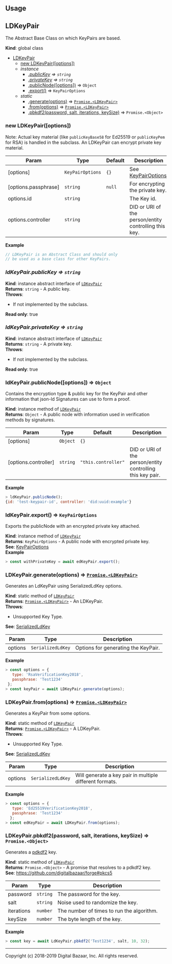 ## Usage

<a name="LDKeyPair"></a>

## LDKeyPair
The Abstract Base Class on which KeyPairs are based.

**Kind**: global class  

* [LDKeyPair](#LDKeyPair)
    * [new LDKeyPair([options])](#new_LDKeyPair_new)
    * _instance_
        * *[.publicKey](#LDKeyPair+publicKey) ⇒ <code>string</code>*
        * *[.privateKey](#LDKeyPair+privateKey) ⇒ <code>string</code>*
        * [.publicNode([options])](#LDKeyPair+publicNode) ⇒ <code>Object</code>
        * [.export()](#LDKeyPair+export) ⇒ <code>KeyPairOptions</code>
    * _static_
        * [.generate(options)](#LDKeyPair.generate) ⇒ [<code>Promise.&lt;LDKeyPair&gt;</code>](#LDKeyPair)
        * [.from(options)](#LDKeyPair.from) ⇒ [<code>Promise.&lt;LDKeyPair&gt;</code>](#LDKeyPair)
        * [.pbkdf2(password, salt, iterations, keySize)](#LDKeyPair.pbkdf2) ⇒ <code>Promise.&lt;Object&gt;</code>

<a name="new_LDKeyPair_new"></a>

### new LDKeyPair([options])
Note: Actual key material
(like `publicKeyBase58` for Ed25519 or
`publicKeyPem` for RSA) is handled in the subclass.
An LDKeyPair can encrypt private key material.


| Param | Type | Default | Description |
| --- | --- | --- | --- |
| [options] | <code>KeyPairOptions</code> | <code>{}</code> | See [KeyPairOptions](./index.md#KeyPairOptions). |
| [options.passphrase] | <code>string</code> | <code>null</code> | For encrypting the private key. |
| options.id | <code>string</code> |  | The Key id. |
| options.controller | <code>string</code> |  | DID or URI of the person/entity controlling this key. |

**Example**  
```js
// LDKeyPair is an Abstract Class and should only
// be used as a base class for other KeyPairs.
```
<a name="LDKeyPair+publicKey"></a>

### *ldKeyPair.publicKey ⇒ <code>string</code>*
**Kind**: instance abstract interface of [<code>LDKeyPair</code>](#LDKeyPair)  
**Returns**: <code>string</code> - A public key.  
**Throws**:

- If not implemented by the subclass.

**Read only**: true  
<a name="LDKeyPair+privateKey"></a>

### *ldKeyPair.privateKey ⇒ <code>string</code>*
**Kind**: instance abstract interface of [<code>LDKeyPair</code>](#LDKeyPair)  
**Returns**: <code>string</code> - A private key.  
**Throws**:

- If not implemented by the subclass.

**Read only**: true  
<a name="LDKeyPair+publicNode"></a>

### ldKeyPair.publicNode([options]) ⇒ <code>Object</code>
Contains the encryption type & public key for the KeyPair
and other information that json-ld Signatures can use to form a proof.

**Kind**: instance method of [<code>LDKeyPair</code>](#LDKeyPair)  
**Returns**: <code>Object</code> - A public node with
information used in verification methods by signatures.  

| Param | Type | Default | Description |
| --- | --- | --- | --- |
| [options] | <code>Object</code> | <code>{}</code> | |
| [options.controller] | <code>string</code> | <code>&quot;this.controller&quot;</code> | DID or URI of the person/entity controlling this key pair. |

**Example**  
```js
> ldKeyPair.publicNode();
{id: 'test-keypair-id', controller: 'did:uuid:example'}
```
<a name="LDKeyPair+export"></a>

### ldKeyPair.export() ⇒ <code>KeyPairOptions</code>
Exports the publicNode with an encrypted private key attached.

**Kind**: instance method of [<code>LDKeyPair</code>](#LDKeyPair)  
**Returns**: <code>KeyPairOptions</code> - A public node with encrypted private key.  
**See**: [KeyPairOptions](./index.md#KeyPairOptions)  
**Example**  
```js
> const withPrivateKey = await edKeyPair.export();
```
<a name="LDKeyPair.generate"></a>

### LDKeyPair.generate(options) ⇒ [<code>Promise.&lt;LDKeyPair&gt;</code>](#LDKeyPair)
Generates an LdKeyPair using SerializedLdKey options.

**Kind**: static method of [<code>LDKeyPair</code>](#LDKeyPair)  
**Returns**: [<code>Promise.&lt;LDKeyPair&gt;</code>](#LDKeyPair) - An LDKeyPair.  
**Throws**:

- Unsupported Key Type.

**See**: [SerializedLdKey](./index.md#SerializedLdKey)  

| Param | Type | Description |
| --- | --- | --- |
| options | <code>SerializedLdKey</code> | Options for generating the KeyPair. |

**Example**  
```js
> const options = {
   type: 'RsaVerificationKey2018',
   passphrase: 'Test1234'
 };
> const keyPair = await LDKeyPair.generate(options);
```
<a name="LDKeyPair.from"></a>

### LDKeyPair.from(options) ⇒ [<code>Promise.&lt;LDKeyPair&gt;</code>](#LDKeyPair)
Generates a KeyPair from some options.

**Kind**: static method of [<code>LDKeyPair</code>](#LDKeyPair)  
**Returns**: [<code>Promise.&lt;LDKeyPair&gt;</code>](#LDKeyPair) - A LDKeyPair.  
**Throws**:

- Unsupported Key Type.

**See**: [SerializedLdKey](./index.md#SerializedLdKey)  

| Param | Type | Description |
| --- | --- | --- |
| options | <code>SerializedLdKey</code> | Will generate a key pair in multiple different formats. |

**Example**  
```js
> const options = {
   type: 'Ed25519VerificationKey2018',
   passphrase: 'Test1234'
  };
> const edKeyPair = await LDKeyPair.from(options);
```
<a name="LDKeyPair.pbkdf2"></a>

### LDKeyPair.pbkdf2(password, salt, iterations, keySize) ⇒ <code>Promise.&lt;Object&gt;</code>
Generates a
[pdkdf2](https://en.wikipedia.org/wiki/PBKDF2) key.

**Kind**: static method of [<code>LDKeyPair</code>](#LDKeyPair)  
**Returns**: <code>Promise.&lt;Object&gt;</code> - A promise that resolves to a pdkdf2 key.  
**See**: https://github.com/digitalbazaar/forge#pkcs5  

| Param | Type | Description |
| --- | --- | --- |
| password | <code>string</code> | The password for the key. |
| salt | <code>string</code> | Noise used to randomize the key. |
| iterations | <code>number</code> | The number of times to run the algorithm. |
| keySize | <code>number</code> | The byte length of the key. |

**Example**  
```js
> const key = await LdKeyPair.pbkdf2('Test1234', salt, 10, 32);
```

---
Copyright (c) 2018-2019 Digital Bazaar, Inc. All rights reserved.
